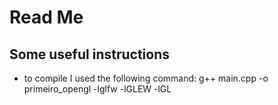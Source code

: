 # Read Me

## Some useful instructions

* to compile I used the following command: g++ main.cpp -o primeiro_opengl -lglfw -lGLEW -lGL